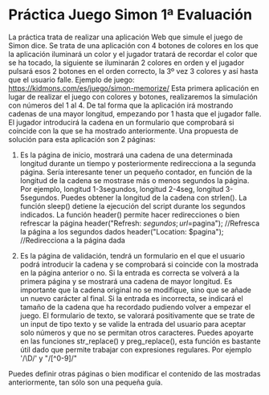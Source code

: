 # Práctica Juego Simon 1ª Evaluación
La práctica trata de realizar una aplicación Web que simule el juego de Simon dice. Se trata de una aplicación con 4 botones de colores en los que la aplicación iluminará un color y el jugador tratará de recordar el color que se ha tocado, la siguiente se iluminarán 2 colores en orden y el jugador pulsará esos 2 botones en el orden correcto, la 3º vez 3 colores y así hasta que el usuario falle. 
Ejemplo de juego: https://kidmons.com/es/juego/simon-memorize/ 
Esta primera aplicación en lugar de realizar el juego con colores y botones, realizaremos la simulación con números del 1 al 4. De tal forma que la aplicación irá mostrando cadenas de una mayor longitud, empezando por 1 hasta que el jugador falle. El jugador introducirá la cadena en un formulario que comprobará si coincide con la que se ha mostrado anteriormente. 
Una propuesta de solución para esta aplicación son 2 páginas:
1.	Es la página de inicio, mostrará una cadena de una determinada longitud durante un tiempo y posteriormente redirecciona a la segunda página. 
Sería interesante tener un pequeño contador, en función de la longitud de la cadena se mostrase más o menos segundos la página. Por ejemplo, longitud 1-3segundos, longitud 2-4seg, longitud 3-5segundos.
Puedes obtener la longitud de la cadena con strlen().
La función sleep() detiene la ejecución del script durante los segundos indicados.
La función header() permite hacer redirecciones o bien refrescar la página
header("Refresh: $segundos; url=$pagina"); //Refresca la página a los segundos dados
header("Location: $pagina"); //Redirecciona a la página dada

2.	Es la página de validación, tendrá un formulario en el que el usuario podrá introducir la cadena y se comprobará si coincide con la mostrada en la página anterior o no. 
Si la entrada es correcta se volverá a la primera página y se mostrará una cadena de mayor longitud. Es importante que la cadena original no se modifique, sino que se añade un nuevo carácter al final. 
Si la entrada es incorrecta, se indicará el tamaño de la cadena que ha recordado pudiendo volver a empezar el juego. 
El formulario de texto, se valorará positivamente que se trate de un input de tipo texto y se valide la entrada del usuario para aceptar solo números y que no se permitan otros caracteres.
Puedes apoyarte en las funciones str_replace() y preg_replace(), esta función es bastante útil dado que permite trabajar con expresiones regulares. Por ejemplo '/\D/' y "/[^0-9]/"

Puedes definir otras páginas o bien modificar el contenido de las mostradas anteriormente, tan sólo son una pequeña guía. 
